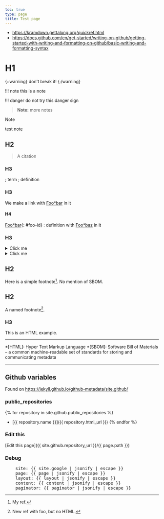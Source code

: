 ```yaml
---
toc: true
type: page
title: Test page
---
```


* https://kramdown.gettalong.org/quickref.html
* https://docs.github.com/en/get-started/writing-on-github/getting-started-with-writing-and-formatting-on-github/basic-writing-and-formatting-syntax


# H1

<!-- Does not work -->
{::warning}
don't break it!
{:/warning}


!!! note this is a note

!!! danger do not try this danger sign

> **Note:** more notes

> [!NOTE]
> test note

## H2

> A citation


### H3

; term
; definition


### H3

[Foo*bar]:../docs/glossary.md#author 'title (with parens)'
[Foo*baz]:../docs/glossary.md#maintainer 'Someone who maintains a project'

We make a link with [Foo*bar] in it


#### H4

[Foo*bar]{: #foo-id}
: definition with [Foo*baz] in it

### H3

<details>

<summary>Click me</summary>
  
### Heading

1. Foo
2. Bar
   * Baz
   * Qux

### Some Javascript

```js
  function logSomething(something) {
    console.log('Something', something);
  }
```

</details>

<details>

<summary>Click me</summary>

| Header 1 | Header 2 |
| -------- | -------- |
| Row 1    | Row 1    |
| Row 2    | Row 2    |
  
</details>


## H2

Here is a simple footnote[^1]. No mention of SBOM.

[^1]: My ref.


## H2

A named footnote[^foo].

[^foo]: New ref with foo, but no HTML.


### H3

This is an HTML
example.

----

*[HTML]: Hyper Text Markup Language
*[SBOM]: Software Bill of Materials – a common machine-readable set of standards for storing and communicating metadata

----

## Github variables

Found on https://jekyll.github.io/github-metadata/site.github/

### public_repositories

{% for repository in site.github.public_repositories %}
* [{{ repository.name }}]({{ repository.html_url }})
{% endfor %}

### Edit this

[Edit this page]({{ site.github.repository_url }}/{{ page.path }})


### Debug

<pre>
    site: {{ site.google | jsonify | escape }}
    page: {{ page | jsonify | escape }}
    layout: {{ layout | jsonify | escape }}
    content: {{ content | jsonify | escape }}
    paginator: {{ paginator | jsonify | escape }}
</pre>
